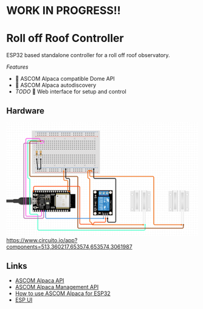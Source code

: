 # WORK IN PROGRESS!!

# Roll off Roof Controller

ESP32 based standalone controller for a roll off roof observatory.

*Features*
- :llama: ASCOM Alpaca compatible Dome API
- :crystal_ball: ASCOM Alpaca autodiscovery
- *TODO* :iphone: Web interface for setup and control

## Hardware

![Alt text](image.png)
https://www.circuito.io/app?components=513,360217,653574,653574,3061987

## Links

* [ASCOM Alpaca API](https://ascom-standards.org/api/#/)
* [ASCOM Alpaca Management API](https://ascom-standards.org/api/?urls.primaryName=ASCOM%20Alpaca%20Management%20API#/Management%20Interface%20(JSON)/get_management_v1_configureddevices)
* [How to use ASCOM Alpaca for ESP32](https://github.com/DanielVanNoord/AlpacaDiscoveryTests/tree/master)
* [ESP UI](https://github.com/s00500/ESPUI)

